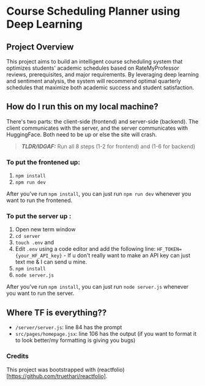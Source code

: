 # Course Scheduling Planner using Deep Learning

## Project Overview

This project aims to build an intelligent course scheduling system that optimizes students' academic schedules based on RateMyProfessor reviews, prerequisites, and major requirements. By leveraging deep learning and sentiment analysis, the system will recommend optimal quarterly schedules that maximize both academic success and student satisfaction.

## How do I run this on my local machine?

There's two parts: the client-side (frontend) and server-side (backend). The client communicates with the server, and the server communicates with HuggingFace. Both need to be up or else the site will crash.
> **_TLDR/IDGAF:_** Run all 8 steps (1-2 for frontend) and (1-6 for backend)


### To put the frontened up:

1. `npm install`
2. `npm run dev`

After you've run `npm install`, you can just run `npm run dev` whenever you want to run the frontened. 

### To put the server up :

1. Open new term window
2. `cd server`
3. `touch .env` and
4. Edit `.env` using a code editor and add the following line: `HF_TOKEN={your_HF_API_key}` - If u don't really want to make an API key can just text me & I can send u mine. 
5. `npm install`
6. `node server.js`

After you've run `npm install`, you can just run `node server.js` whenever you want to run the server. 

## Where TF is everything??

-   `/server/server.js`: line 84 has the prompt
-   `src/pages/homepage.jsx`: line 106 has the output (if you want to format it to look better/my formatting is giving you bugs)

### Credits

This project was bootstrapped with (reactfolio)[https://github.com/truethari/reactfolio].
